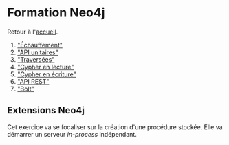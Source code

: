 ---
---
# Formation Neo4j

Retour à l'[accueil](..).

 1. ["Échauffement"](../basics/)
 1. ["API unitaires"](../core_api/)
 1. ["Traversées"](../traversal/)
 1. ["Cypher en lecture"](../cypher_reading/)
 1. ["Cypher en écriture"](../cypher_writing/)
 1. ["API REST"](../rest/)
 1. ["Bolt"](../bolt/)
 
## Extensions Neo4j

Cet exercice va se focaliser sur la création d'une procédure stockée.
Elle va démarrer un serveur *in-process* indépendant.

